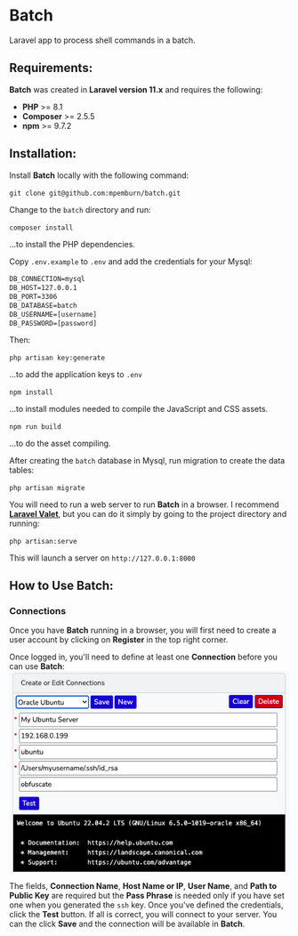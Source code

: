 # Batch

Laravel app to process shell commands in a batch.

## Requirements:
**Batch** was created in **Laravel version 11.x** and requires the following:

* **PHP** >= 8.1
* **Composer** >= 2.5.5
* **npm** >= 9.7.2

## Installation:
Install **Batch** locally with the following command:

`git clone git@github.com:mpemburn/batch.git`

Change to the `batch` directory and run:

`composer install`

...to install the PHP dependencies.

Copy `.env.example` to `.env` and add the credentials for your Mysql:
```
DB_CONNECTION=mysql
DB_HOST=127.0.0.1
DB_PORT=3306
DB_DATABASE=batch
DB_USERNAME=[username]
DB_PASSWORD=[password]
```
Then:

`php artisan key:generate`

...to add the application keys to `.env`

`npm install`

...to install modules needed to compile the JavaScript and CSS assets.

`npm run build`

...to do the asset compiling.

After creating the `batch` database in Mysql, run migration to create the data tables:

`php artisan migrate`

You will need to run a web server to run **Batch** in a browser.
I recommend [**Laravel Valet**](https://laravel.com/docs/10.x/valet), but you can do it simply by going to the project
directory and running:

`php artisan:serve`

This will launch a server on `http://127.0.0.1:8000`

## How to Use Batch:

### Connections ###

Once you have **Batch** running in a browser, you will first need
to create a user account by clicking on **Register** in the top
right corner.

Once logged in, you'll need to define at least one **Connection**
before you can use **Batch**:
![connections](./screenshots/connections.png)

The fields, **Connection Name**, **Host Name or IP**, **User Name**, and **Path to Public Key** are required
but the **Pass Phrase** is needed only if you have set one when you
generated the `ssh` key.  Once you've defined the credentials, click
the **Test** button.  If all is correct, you will connect to your server.
You can the click **Save** and the connection will be available
in **Batch**.

